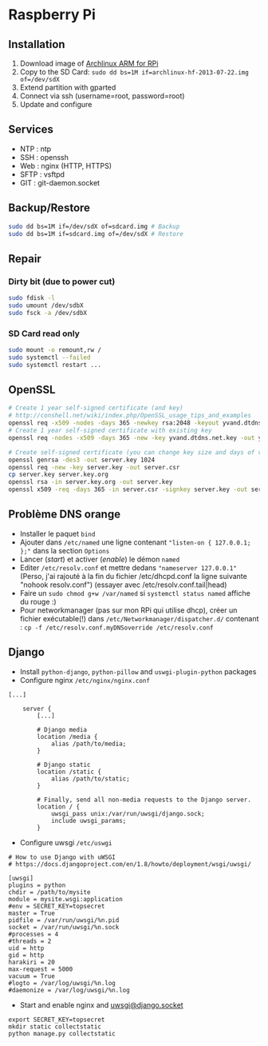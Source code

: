 # Raspberry Pi

## Installation

1. Download image of [Archlinux ARM for RPi](http://archlinuxarm.org/platforms/armv6/raspberry-pi)
2. Copy to the SD Card: `sudo dd bs=1M if=archlinux-hf-2013-07-22.img of=/dev/sdX`
3. Extend partition with gparted
4. Connect via ssh (username=root, password=root)
5. Update and configure

## Services

* NTP : ntp
* SSH : openssh
* Web : nginx (HTTP, HTTPS)
* SFTP : vsftpd
* GIT : git-daemon.socket

## Backup/Restore

```bash
sudo dd bs=1M if=/dev/sdX of=sdcard.img # Backup
sudo dd bs=1M if=sdcard.img of=/dev/sdX # Restore
```

## Repair

### Dirty bit (due to power cut)

```bash
sudo fdisk -l
sudo umount /dev/sdbX
sudo fsck -a /dev/sdbX
```

### SD Card read only

```bash
sudo mount -o remount,rw /
sudo systemctl --failed
sudo systemctl restart ...
```

## OpenSSL

```bash
# Create 1 year self-signed certificate (and key)
# http://conshell.net/wiki/index.php/OpenSSL_usage_tips_and_examples
openssl req -x509 -nodes -days 365 -newkey rsa:2048 -keyout yvand.dtdns.net.key -out yvand.dtdns.net.crt
# Create 1 year self-signed certificate with existing key
openssl req -nodes -x509 -days 365 -new -key yvand.dtdns.net.key -out yvand.dtdns.net.crt

# Create self-signed certificate (you can change key size and days of validity)
openssl genrsa -des3 -out server.key 1024
openssl req -new -key server.key -out server.csr
cp server.key server.key.org
openssl rsa -in server.key.org -out server.key
openssl x509 -req -days 365 -in server.csr -signkey server.key -out server.crt
```

## Problème DNS orange

* Installer le paquet `bind`
* Ajouter dans `/etc/named` une ligne contenant `"listen-on { 127.0.0.1; };"` dans la section `Options`
* Lancer (*start*) et activer (*enable*) le démon `named`
* Editer `/etc/resolv.conf` et mettre dedans `"nameserver 127.0.0.1"` (Perso, j'ai rajouté à la fin du fichier /etc/dhcpd.conf la ligne suivante "nohook resolv.conf") (essayer avec /etc/resolv.conf.tail|head)
* Faire un `sudo chmod g+w /var/named` si `systemctl status named` affiche du rouge :)
* Pour networkmanager (pas sur mon RPi qui utilise dhcp), créer un fichier exécutable(!) dans `/etc/Networkmanager/dispatcher.d/` contenant : `cp -f /etc/resolv.conf.myDNSoverride /etc/resolv.conf`

## Django

- Install `python-django`, `python-pillow` and `uswgi-plugin-python` packages
- Configure nginx `/etc/nginx/nginx.conf`
```
[...]

    server {
        [...]

        # Django media
        location /media {
            alias /path/to/media;
        }

        # Django static
        location /static {
            alias /path/to/static;
        }

        # Finally, send all non-media requests to the Django server.
        location / {
            uwsgi_pass unix:/var/run/uwsgi/django.sock;
            include uwsgi_params;
        }
```
- Configure uwsgi `/etc/uswgi`
```
# How to use Django with uWSGI
# https://docs.djangoproject.com/en/1.8/howto/deployment/wsgi/uwsgi/

[uwsgi]
plugins = python
chdir = /path/to/mysite
module = mysite.wsgi:application
#env = SECRET_KEY=topsecret
master = True
pidfile = /var/run/uwsgi/%n.pid
socket = /var/run/uwsgi/%n.sock
#processes = 4
#threads = 2
uid = http
gid = http
harakiri = 20
max-request = 5000
vacuum = True
#logto = /var/log/uwsgi/%n.log
#daemonize = /var/log/uwsgi/%n.log
```
- Start and enable nginx and uwsgi@django.socket
```shell
export SECRET_KEY=topsecret
mkdir static collectstatic
python manage.py collectstatic
```
